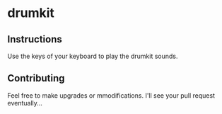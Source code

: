 # drumkit

## Instructions

Use the keys of your keyboard to play the drumkit sounds.

## Contributing

Feel free to make upgrades or mmodifications. I'll see your pull request eventually...
